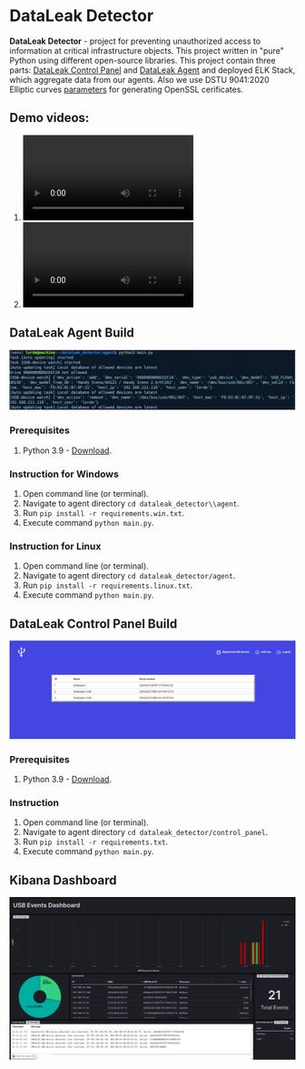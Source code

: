 # DataLeak Detector

**DataLeak Detector** - project for preventing unauthorized access to information at critical infrastructure objects. This project written in "pure" Python using different open-source libraries. This project contain three parts: [DataLeak Control Panel](https://github.com/1Lorde/dataleak_detector/tree/master/control_panel) and [DataLeak Agent](https://github.com/1Lorde/dataleak_detector/tree/master/agent) and deployed ELK Stack, which aggregate data from our agents. Also we use DSTU 9041:2020 Elliptic curves [parameters](https://github.com/1Lorde/dataleak_detector/blob/master/openSSL/ec_custom.asn1) for generating OpenSSL cerificates.


## Demo videos:
 1. ![Demo video (EN)](/demo/demo_en.mp4)
 2. ![Demo video (UKR)](/demo/demo_ukr.mp4)


## DataLeak Agent Build
![DataLeak Agent screenshot](/img/agent.png)

### Prerequisites
 1. Python 3.9 - [Download](https://www.python.org/downloads/release/python-390/).

### Instruction for Windows

 1. Open command line (or terminal).
 2. Navigate to agent directory `cd dataleak_detector\\agent`.
 2. Run  `pip install -r requirements.win.txt`.
 4. Execute command `python main.py`.

### Instruction for Linux

 1. Open command line (or terminal).
 2. Navigate to agent directory `cd dataleak_detector/agent`.
 2. Run  `pip install -r requirements.linux.txt`.
 4. Execute command `python main.py`.


## DataLeak Control Panel Build

![DataLeak Control Panel screenshot](/img/control_panel3.png)

 ### Prerequisites
 1. Python 3.9 - [Download](https://www.python.org/downloads/release/python-390/).

 ### Instruction
 1. Open command line (or terminal).
 2. Navigate to agent directory `cd dataleak_detector/control_panel`.
 2. Run  `pip install -r requirements.txt`.
 4. Execute command `python main.py`.

## Kibana Dashboard
![Kibana Dashboard screenshot](/img/kibana.png)
